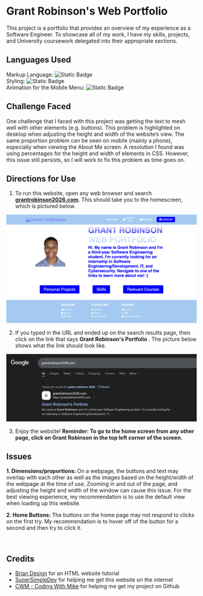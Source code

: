 # Grant Robinson's Web Portfolio
This project is a portfolio that provides an overview of my experience as a Software Engineer. 
To showcase all of my work, I have my skills, projects, and University coursework delegated into
their appropriate sections.
## Languages Used
Markup Language: <img alt="Static Badge" src="https://img.shields.io/badge/HTML-orange"> 
<br>
Styling: <img alt="Static Badge" src="https://img.shields.io/badge/CSS-blue"> 
<br>
Animation for the Mobile Menu: <img alt="Static Badge" src="https://img.shields.io/badge/JavaScript-yellow">
<br>
## Challenge Faced

One challenge that I faced with this project was getting the text to mesh well with other elements (e.g. buttons). This problem is highlighted on desktop when adjusting the height and width of the website’s view. The same proportion problem can be seen on mobile (mainly a phone), especially when viewing the About Me screen. A resolution I found was using percentages for the height and width of elements in CSS. However, this issue still persists, so I will work to fix this problem as time goes on. 
<br>

## Directions for Use

1. To run this website, open any web browser and search <b>[grantrobinson2026.com](https://grantmu3000.github.io/WebPortfolio/)</b>. This should take you to the homescreen, which is pictured below.

<img src="images/portfolioPic.png" alt="Homescreen Picture">

2. If you typed in the URL and ended up on the search results page, then click on the link that says <b> Grant Robinson's Portfolio </b>. The picture below shows what the link should look like.

<img src="images/SearchBar.png" alt="Search Result Picture">
<br>

3. Enjoy the website! <b> Reminder: To go to the home screen from any other page, click on Grant Robinson in the top left corner of the screen. </b>

## Issues

<b> 1. Dimensions/proportions: </b> On a webpage, the buttons and text may overlap with each other as well as the images based on the height/width of the webpage at the time of use. Zooming in and out of the page, and adjusting the height and width of the window can cause this issue. For the best viewing experience, my recommendation is to use the default view when loading up this website.
<br>

<b> 2. Home Buttons: </b> The buttons on the home page may not respond to clicks on the first try. My recommendation is to hover off of the button for a second and then try to click it.

<br>

## Credits

- <a href="https://youtu.be/FazgJVnrVuI?si=KZ6NhcFTK0Y-JomD" target="_blank" rel="noopener noreferrer"> 
    Brian Design</a> for an HTML website tutorial
- <a href="https://youtu.be/p1QU3kLFPdg?si=00TxZshK-RGiIpdv" target="_blank" rel="noopener noreferrer"> 
    SuperSimpleDev</a> for helping me get this website on the internet
- <a href="https://youtu.be/qYoc07Da6kg?si=QFYSvdlVFVlTdkmt" target="_blank" rel="noopener noreferrer"> 
    CWM - Coding With Mike</a> for helping me get my project on Github